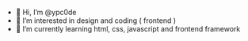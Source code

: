 - 👋 Hi, I’m @ypc0de
- 👀 I’m interested in design and coding ( frontend )
- 🌱 I’m currently learning html, css, javascript and frontend framework

